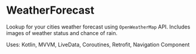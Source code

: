 # WeatherForecast

Lookup for your cities weather forecast using `OpenWeatherMap` API. Includes images of weather status and chance of rain.

Uses: Kotlin, MVVM, LiveData, Coroutines, Retrofit, Navigation Component
